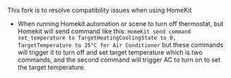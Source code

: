 This fork is to resolve compatibility issues when using HomeKit
- When running Homekit automation or scene to turn off thermostat, but Homekit will send command like this:
  ```HomeKit send command set_temperature to TargetHeatingCoolingState to 0, TargetTemperature to 25°C for Air Conditioner```
  but these commands will trigger it to turn off and set target temperature which is two commands, and the second command will trigger AC to turn on to set the target temperature.
